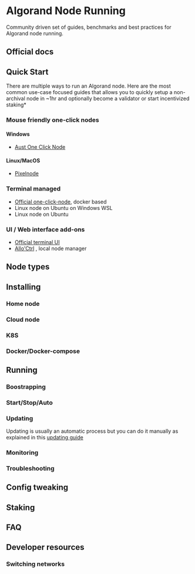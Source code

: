 # Algorand Node Running

Community driven set of guides, benchmarks and best practices for Algorand node running.

## Official docs

## Quick Start

There are multiple ways to run an Algorand node. Here are the most common use-case focused guides that allows you to quickly setup a non-archival node in ~1hr and optionally become a validator or start incentivized staking*

<!-- TODO
proper guides instead of external links
 -->
### Mouse friendly one-click nodes

#### Windows
* [Aust One Click Node](https://github.com/AustP/austs-one-click-node)

#### Linux/MacOS
* [Pixelnode](https://www.pixelnode.org/)

### Terminal managed

* [Official one-click-node](https://github.com/algorandfoundation/algorun), docker based
* Linux node on Ubuntu on Windows WSL
* Linux node on Ubuntu

### UI / Web interface add-ons

* [Official terminal UI](https://github.com/algorand/node-ui)
* [Allo'Ctrl](https://github.com/AlgoNode/alloctrl) , local node manager

## Node types

## Installing

### Home node

### Cloud node

### K8S

### Docker/Docker-compose

## Running

### Boostrapping

### Start/Stop/Auto

### Updating

Updating is usually an automatic process but you can do it manually as explained in this [updating guide](/running/updating.md)

### Monitoring

### Troubleshooting

## Config tweaking

## Staking

## FAQ

## Developer resources

### Switching networks

